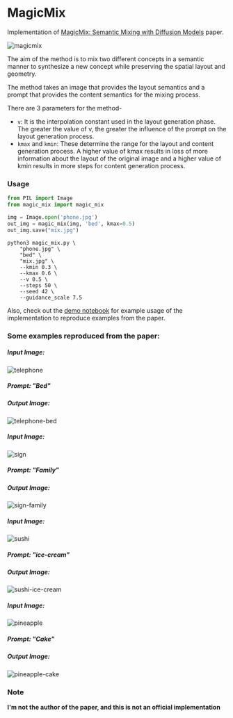 # MagicMix
Implementation of [MagicMix: Semantic Mixing with Diffusion Models](https://arxiv.org/pdf/2210.16056.pdf) paper.

![magicmix](https://user-images.githubusercontent.com/59410571/206903603-6c8da6ef-69c4-4400-b4a3-aef9206ff396.png)

The aim of the method is to mix two different concepts in a semantic manner to synthesize a new concept while preserving the spatial layout and geometry.

The method takes an image that provides the layout semantics and a prompt that provides the content semantics for the mixing process.

There are 3 parameters for the method-
- `v`: It is the interpolation constant used in the layout generation phase. The greater the value of v, the greater the influence of the prompt on the layout generation process.
- `kmax` and `kmin`: These determine the range for the layout and content generation process. A higher value of kmax results in loss of more information about the layout of the original image and a higher value of kmin results in more steps for content generation process.

### Usage

```python
from PIL import Image
from magic_mix import magic_mix

img = Image.open('phone.jpg')
out_img = magic_mix(img, 'bed', kmax=0.5)
out_img.save("mix.jpg")
```
```
python3 magic_mix.py \
    "phone.jpg" \
    "bed" \
    "mix.jpg" \
    --kmin 0.3 \
    --kmax 0.6 \
    --v 0.5 \
    --steps 50 \
    --seed 42 \
    --guidance_scale 7.5
```
Also, check out the [demo notebook](https://github.com/daspartho/MagicMix/blob/main/demo.ipynb) for example usage of the implementation to reproduce examples from the paper.

### Some examples reproduced from the paper:

##### Input Image:

![telephone](https://user-images.githubusercontent.com/59410571/206903102-34e79b9f-9ed2-4fac-bb38-82871343c655.jpg)

##### Prompt: "Bed"

##### Output Image:

![telephone-bed](https://user-images.githubusercontent.com/59410571/206903104-913a671d-ef53-4ae4-919d-64c3059c8f67.jpg)

##### Input Image:

![sign](https://user-images.githubusercontent.com/59410571/206903307-b066dddd-8aaf-4104-9d5c-8427a51f37a7.jpg)

##### Prompt: "Family"

##### Output Image:

![sign-family](https://user-images.githubusercontent.com/59410571/206903320-7530a8ac-6594-4449-8328-bbc31befd9e8.jpg)

##### Input Image:

![sushi](https://user-images.githubusercontent.com/59410571/206903325-a06268ef-903e-434b-8365-68fb8b003d1e.jpg)

##### Prompt: "ice-cream"

##### Output Image:

![sushi-ice-cream](https://user-images.githubusercontent.com/59410571/206903341-e66d5c27-1543-489f-833b-dc8afc6c68e6.jpg)

##### Input Image:

![pineapple](https://user-images.githubusercontent.com/59410571/206903362-7c0464a7-ace4-4810-8fe3-37cab3d929a6.jpg)

##### Prompt: "Cake"

##### Output Image:

![pineapple-cake](https://user-images.githubusercontent.com/59410571/206903377-3b0fb63c-061e-4070-a8d1-eaca5738ae36.jpg)

### Note
**I'm not the author of the paper, and this is not an official implementation**
